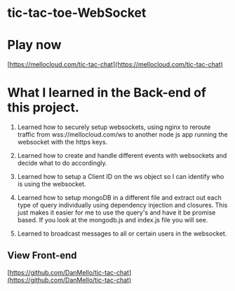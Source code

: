 # tic-tac-toe-WebSocket

# Play now

[https://mellocloud.com/tic-tac-chat](https://mellocloud.com/tic-tac-chat)

# What I learned in the Back-end of this project.

1. Learned how to securely setup websockets, using nginx to reroute traffic from wss://mellocloud.com/ws to another node js app running the websocket with the https keys.

2. Learned how to create and handle different events with websockets and decide what to do accordingly.

3. Learned how to setup a Client ID on the ws object so I can identify who is using the websocket.

4. Learned how to setup mongoDB in a different file and extract out each type of query individually using dependency injection and closures. This just makes it easier for me to use the query's and have it be promise based. If you look at the mongodb.js and index.js file you will see.

5. Learned to broadcast messages to all or certain users in the websocket.

## View Front-end

[https://github.com/DanMello/tic-tac-chat](https://github.com/DanMello/tic-tac-chat)
